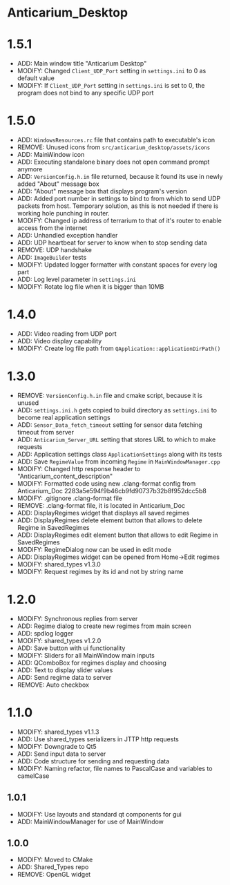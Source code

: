 # Anticarium_Desktop

# 1.5.1
- ADD: Main window title "Anticarium Desktop"
- MODIFY: Changed `Client_UDP_Port` setting in `settings.ini` to 0 as default value
- MODIFY: If `Client_UDP_Port` setting in `settings.ini` is set to 0, the program does not bind to any specific UDP port

# 1.5.0
- ADD: `WindowsResources.rc` file that contains path to executable's icon
- REMOVE: Unused icons from `src/anticarium_desktop/assets/icons`
- ADD: MainWindow icon
- ADD: Executing standalone binary does not open command prompt anymore
- ADD: `VersionConfig.h.in` file returned, because it found its use in newly added "About" message box
- ADD: "About" message box that displays program's version
- ADD: Added port number in settings to bind to from which to send UDP packets from host. Temporary solution, as this is not needed if there is working hole punching in router.
- MODIFY: Changed ip address of terrarium to that of it's router to enable access from the internet
- ADD: Unhandled exception handler
- ADD: UDP heartbeat for server to know when to stop sending data
- REMOVE: UDP handshake
- ADD: `ImageBuilder` tests
- MODIFY: Updated logger formatter with constant spaces for every log part
- ADD: Log level parameter in `settings.ini`
- MODIFY: Rotate log file when it is bigger than 10MB

# 1.4.0
- ADD: Video reading from UDP port
- ADD: Video display capability
- MODIFY: Create log file path from `QApplication::applicationDirPath()`

# 1.3.0
- REMOVE: `VersionConfig.h.in` file and cmake script, because it is unused
- ADD: `settings.ini.h` gets copied to build directory as `settings.ini` to become real application settings 
- ADD: `Sensor_Data_fetch_timeout` setting for sensor data fetching timeout from server
- ADD: `Anticarium_Server_URL` setting that stores URL to which to make requests
- ADD: Application settings class `ApplicationSettings` along with its tests
- ADD: Save `RegimeValue` from incoming `Regime` in `MainWindowManager.cpp`
- MODIFY: Changed http response header to "Anticarium_content_description"
- MODIFY: Formatted code using new .clang-format config from Anticarium_Doc 2283a5e594f9b46cb9fd90737b32b8f952dcc5b8
- MODIFY: .gitignore .clang-format file
- REMOVE: .clang-format file, it is located in Anticarium_Doc
- ADD: DisplayRegimes widget that displays all saved regimes
- ADD: DisplayRegimes delete element button that allows to delete Regime in SavedRegimes
- ADD: DisplayRegimes edit element button that allows to edit Regime in SavedRegimes
- MODIFY: RegimeDialog now can be used in edit mode
- ADD: DisplayRegimes widget can be opened from Home->Edit regimes
- MODIFY: shared_types v1.3.0
- MODIFY: Request regimes by its id and not by string name

# 1.2.0
- MODIFY: Synchronous replies from server
- ADD: Regime dialog to create new regimes from main screen
- ADD: spdlog logger
- MODIFY: shared_types v1.2.0
- ADD: Save button with ui functionality
- MODIFY: Sliders for all MainWindow main inputs
- ADD: QComboBox for regimes display and choosing
- ADD: Text to display slider values
- ADD: Send regime data to server
- REMOVE: Auto checkbox

# 1.1.0
- MODIFY: shared_types v1.1.3
- ADD: Use shared_types serializers in JTTP http requests
- MODIFY: Downgrade to Qt5
- ADD: Send input data to server
- ADD: Code structure for sending and requesting data
- MODIFY: Naming refactor, file names to PascalCase and variables to camelCase

## 1.0.1
- MODIFY: Use layouts and standard qt components for gui
- ADD: MainWindowManager for use of MainWindow

## 1.0.0
- MODIFY: Moved to CMake
- ADD: Shared_Types repo
- REMOVE: OpenGL widget
